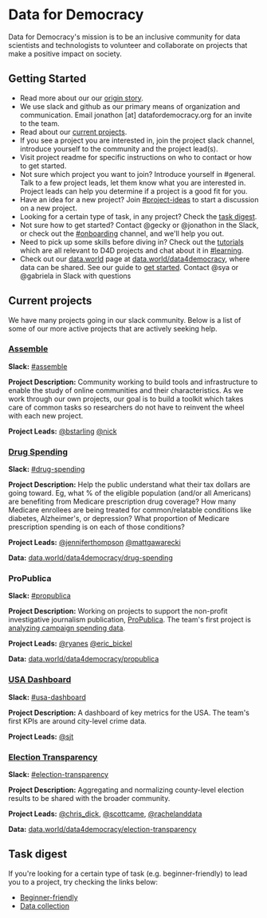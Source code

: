 # Data for Democracy

Data for Democracy's mission is to be an inclusive community for data scientists and technologists to volunteer and collaborate on projects that make a positive impact on society.

## Getting Started  

* Read more about our our [origin story](https://medium.com/data-for-democracy/origin-story-b740f14ca6ed#.psbzqw21y).  
* We use slack and github as our primary means of organization and communication. Email jonathon [at] datafordemocracy.org for an invite to the team.  
* Read about our [current projects](#current-projects).  
* If you see a project you are interested in, join the project slack channel, introduce yourself to the community and the project lead(s).  
* Visit project readme for specific instructions on who to contact or how to get started.
* Not sure which project you want to join? Introduce yourself in #general. Talk to a few project leads, let them know what you are interested in. Project leads can help you determine if a project is a good fit for you.
* Have an idea for a new project? Join [#project-ideas](https://datafordemocracy.slack.com/messages/project-ideas/) to start a discussion on a new project.
* Looking for a certain type of task, in any project? Check the [task digest](#task-digest).
* Not sure how to get started? Contact @gecky or @jonathon in the Slack, or check out the [#onboarding](https://datafordemocracy.slack.com/messages/onboarding/) channel, and we'll help you out.
* Need to pick up some skills before diving in? Check out the [tutorials](https://github.com/Data4Democracy/tutorials) which are all relevant to D4D projects and chat about it in [#learning](https://datafordemocracy.slack.com/messages/learning/).
* Check out our [data.world](https://data.world) page at [data.world/data4democracy](https://data.world/data4democracy), where data can be shared. See our guide to [get started](https://github.com/Data4Democracy/read-this-first/blob/master/data-world.md). Contact @sya or @gabriela in Slack with questions

## Current projects  
We have many projects going in our slack community. Below is a list of some of our more active projects that are actively seeking help.

### [Assemble](https://github.com/Data4Democracy/assemble)  
**Slack:** [#assemble](https://datafordemocracy.slack.com/messages/assemble/)

**Project Description:** Community working to build tools and infrastructure to enable the study of online communities and their characteristics. As we work through our own projects, our goal is to build a toolkit which takes care of common tasks so researchers do not have to reinvent the wheel with each new project.  

**Project Leads:** [@bstarling](https://datafordemocracy.slack.com/messages/@bstarling/) [@nick](https://datafordemocracy.slack.com/messages/@nick/)  

### [Drug Spending](https://github.com/Data4Democracy/drug-spending)  
**Slack:** [#drug-spending](https://datafordemocracy.slack.com/messages/drug-spending/)  

**Project Description:** Help the public understand what their tax dollars are going toward. Eg, what % of the eligible population (and/or all Americans) are benefiting from Medicare prescription drug coverage? How many Medicare enrollees are being treated for common/relatable conditions like diabetes, Alzheimer's, or depression? What proportion of Medicare prescription spending is on each of those conditions? 

**Project Leads:** [@jenniferthompson](https://datafordemocracy.slack.com/messages/@jenniferthompson/) [@mattgawarecki](https://datafordemocracy.slack.com/messages/mattgawarecki/)

**Data:** [data.world/data4democracy/drug-spending](https://data.world/data4democracy/drug-spending)

### ProPublica  
**Slack:** [#propublica](https://datafordemocracy.slack.com/messages/propublica/)

**Project Description:** Working on projects to support the non-profit investigative journalism publication, [ProPublica](http://propublica.org). The team's first project is [analyzing campaign spending data](https://github.com/Data4Democracy/campaign_expenditures). 

**Project Leads:** [@ryanes](https://datafordemocracy.slack.com/messages/@ryanes/) [@eric_bickel](https://datafordemocracy.slack.com/messages/@eric_bickel/)

**Data:** [data.world/data4democracy/propublica](https://data.world/data4democracy/propublica)

### [USA Dashboard](https://github.com/Data4Democracy/usa-dashboard/issues)  
**Slack:** [#usa-dashboard](https://datafordemocracy.slack.com/messages/usa-dashboard/) 

**Project Description:** A dashboard of key metrics for the USA. The team's first KPIs are around city-level crime data. 

**Project Leads:** [@sjt](https://datafordemocracy.slack.com/messages/@sjt/)

### [Election Transparency](https://github.com/Data4Democracy/election-transparency)  
**Slack:** [#election-transparency](https://datafordemocracy.slack.com/messages/election-transparency/)

**Project Description:** Aggregating and normalizing county-level election results to be shared with the broader community. 

**Project Leads:** [@chris_dick](https://datafordemocracy.slack.com/messages/chris_dick/), [@scottcame](https://datafordemocracy.slack.com/messages/scottcame/), [@rachelanddata](https://datafordemocracy.slack.com/messages/rachelanddata/)

**Data:** [data.world/data4democracy/election-transparency](https://data.world/data4democracy/election-transparency)

## Task digest
If you're looking for a certain type of task (e.g. beginner-friendly) to lead you to a project, try checking the links below:
* [Beginner-friendly](https://github.com/search?q=org%3AData4Democracy+is%3Aopen+label%3Abeginner-friendly&type=Issues)
* [Data collection](https://github.com/search?q=org%3AData4Democracy+is%3Aopen+label%3A%22data+collection%22&type=Issues)
